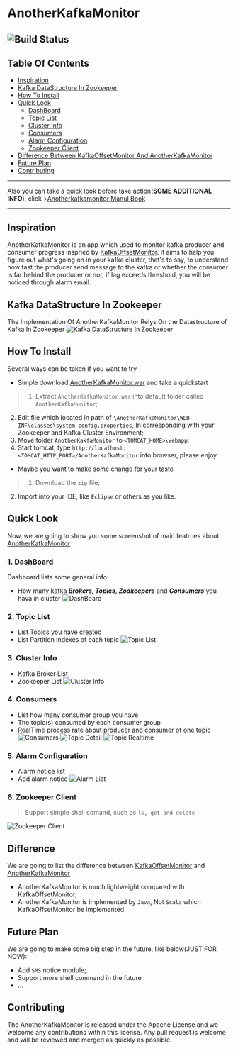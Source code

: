 AnotherKafkaMonitor
===========

![Build Status](/WebContent/media/readmepic/build-passing.png)
-------
## Table Of Contents
* [Inspiration](https://github.com/triffic-tang/AnotherKafkaMonitor#inspiration)
* [Kafka DataStructure In Zookeeper](https://github.com/triffic-tang/AnotherKafkaMonitor#kafka-datastructure-in-zookeeper)
* [How To Install](https://github.com/triffic-tang/AnotherKafkaMonitor#how-to-install)
* [Quick Look](https://github.com/triffic-tang/AnotherKafkaMonitor#quick-look)
    * [DashBoard](https://github.com/triffic-tang/AnotherKafkaMonitor#1-dashboard)
    * [Topic List](https://github.com/triffic-tang/AnotherKafkaMonitor#2-topic-list)
    * [Cluster Info](https://github.com/triffic-tang/AnotherKafkaMonitor#3-cluster-info)
    * [Consumers](https://github.com/triffic-tang/AnotherKafkaMonitor#4-consumers)
    * [Alarm Configuration](https://github.com/triffic-tang/AnotherKafkaMonitor#5-alarm-configuration)
    * [Zookeeper Client](https://github.com/triffic-tang/AnotherKafkaMonitor#6-zookeeper-client)
* [Difference Between KafkaOffsetMonitor And AnotherKafkaMonitor](https://github.com/triffic-tang/AnotherKafkaMonitor#difference)
* [Future Plan](https://github.com/triffic-tang/AnotherKafkaMonitor#future-plan)
* [Contributing](https://github.com/triffic-tang/AnotherKafkaMonitor#contributing)

------

Also you can take a quick look before take action(**SOME ADDITIONAL INFO**), click->[Anotherkafkamonitor Manul Book](https://triffic-tang.gitbooks.io/anotherkafkamonitor-manuk-book/content/)

------

## Inspiration
AnotherKafkaMonitor is an app which used to monitor kafka producer and consumer progress inspried by [KafkaOffsetMonitor](https://github.com/quantifind/KafkaOffsetMonitor). It aims to help you figure out what's going on in your kafka cluster, that's to say, to understand how fast the producer send message to the kafka or whether the consumer is far behind the producer or not, if lag exceeds threshold, you will be noticed through alarm email.

## Kafka DataStructure In Zookeeper
The Implementation Of AnotherKafkaMonitor Relys On the Datastructure of Kafka In Zookeeper
![Kafka DataStructure In Zookeeper](/WebContent/media/readmepic/kafka_in_zookeeper.png)

## How To Install
Several ways can be taken if you want to try
* Simple download [AnotherKafkaMonitor.war](https://github.com/triffic-tang/AnotherKafkaMonitor/blob/master/AnotherKafkaMonitor.war) and take a quickstart

> 1. Extract `AnotherKafkaMonitor.war` into default folder called `AnotherKafkaMonitor`;
2. Edit file which located in path of `\AnotherKafkaMonitor\WEB-INF\classes\system-config.properties`, In corresponding with your Zookeeper and Kafka Cluster Environment;
3. Move folder `AnotherKakfaMonitor` to `<TOMCAT_HOME>\webapp`;
4. Start tomcat, type `http://localhost:<TOMCAT_HTTP_PORT>/AnotherKafkaMonitor` into browser, please enjoy.

* Maybe you want to make some change for your taste

> 1. Download the `zip` file;
2. Import into your IDE, like `Eclipse` or others as you like.

## Quick Look
Now, we are going to show you some screenshot of main featrues about [AnotherKafkaMonitor](https://github.com/triffic-tang/AnotherKafkaMonitor)

### 1. DashBoard
Dashboard lists some general info:
* How many kafka ***Brokers, Topics, Zookeepers*** and ***Consumers*** you hava in cluster
![DashBoard](/WebContent/media/readmepic/akm-dashboard.png)

### 2. Topic List
* List Topics you have created
* List Partition Indexes of each topic
![Topic List](/WebContent/media/readmepic/akm-topiclist.png)

### 3. Cluster Info
* Kafka Broker List
* Zookeeper List
![Cluster Info](/WebContent/media/readmepic/akm-clusterinfo.png)

### 4. Consumers
* List how many consumer group you have
* The topic(s) consumed by each consumer group
* RealTime process rate about producer and consumer of one topic
![Consumers](/WebContent/media/readmepic/akm-consumers.png)
![Topic Detail](/WebContent/media/readmepic/akm-topicsdetail.png)
![Topic Realtime](/WebContent/media/readmepic/akm-realtime.png)

### 5. Alarm Configuration
* Alarm notice list
* Add alarm notice
![Alarm List](/WebContent/media/readmepic/akm-alarmadd.png)

### 6. Zookeeper Client
>Support simple shell comand, such as ```ls, get and delete```

![Zookeeper Client](/WebContent/media/readmepic/akm-zkshell.png)


## Difference
We are going to list the difference between [KafkaOffsetMonitor](https://github.com/quantifind/KafkaOffsetMonitor) and [AnotherKafkaMonitor](https://github.com/triffic-tang/AnotherKafkaMonitor)
* AnotherKafkaMonitor is much lightweight compared with KafkaOffsetMonitor;
* AnotherKafkaMonitor is implemented by `Java`, Not `Scala` which KafkaOffsetMonitor be implemented.

## Future Plan
We are going to make some big step in the future, like below(JUST FOR NOW):
* Add `SMS` notice module;
* Support more shell command in the future
* ...

## Contributing
The AnotherKafkaMonitor is released under the Apache License and we welcome any contributions within this license. Any pull request is welcome and will be reviewed and merged as quickly as possible.
